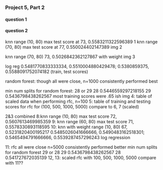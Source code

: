 ### Project 5, Part 2

#### question 1

#### question 2


knn range (10, 80) max test score at 73, 0.5583211322596389 1
knn range (70, 80) max test score at 77, 0.550024402147389 img 2

knn range (70, 80) 73, 0.5026842362127867 with weight img 3

log reg 0.5481770833333334, 0.5510004880429478; 0.5380859375, 0.5588091752074182 (train, test scores)

random forest: though all were close, n=1000 consistently performed best

min num splits for random forest: 28 or 29
28 0.5446559297218155
29 0.5436798438262567 most training scores were .65 ish
img 4: table of scaled data when performing rfc, n=100
5: table of training and testing scores for rfc for (100, 500, 1000, 5000)  compare to 6, 7 (scaled)

2&3 combined
8:knn range (10, 80) max test score 72, 0.5607613469985359
9: knn range (60, 80) max test score 71, 0.5578330893118595
10: knn with weight range (10, 80) 67, 0.5231820400195217
0.5485026041666666, 0.5490483162518301; 0.5465494791666666, 0.5539287457296243 log regression

11: rfc all were close n=5000 consistently performed better
min num splits for random forest 29 or 28
29 0.5436798438262567
28 0.541727672035139
12, 13: scaled rfc with 100, 500, 1000, 5000 compare with 11??

